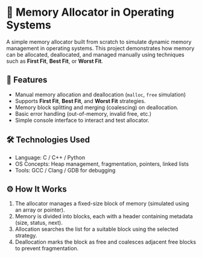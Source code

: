 # 🧠 Memory Allocator in Operating Systems

A simple memory allocator built from scratch to simulate dynamic memory management in operating systems. This project demonstrates how memory can be allocated, deallocated, and managed manually using techniques such as **First Fit**, **Best Fit**, or **Worst Fit**.

## 🚀 Features

- Manual memory allocation and deallocation (`malloc`, `free` simulation)
- Supports **First Fit**, **Best Fit**, and **Worst Fit** strategies.
- Memory block splitting and merging (coalescing) on deallocation.
- Basic error handling (out-of-memory, invalid free, etc.)
- Simple console interface to interact and test allocator.

## 🛠️ Technologies Used

- Language: C / C++ / Python
- OS Concepts: Heap management, fragmentation, pointers, linked lists
- Tools: GCC / Clang / GDB for debugging


## ⚙️ How It Works

1. The allocator manages a fixed-size block of memory (simulated using an array or pointer).
2. Memory is divided into blocks, each with a header containing metadata (size, status, next).
3. Allocation searches the list for a suitable block using the selected strategy.
4. Deallocation marks the block as free and coalesces adjacent free blocks to prevent fragmentation.




